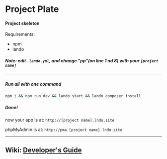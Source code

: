 # Project Plate
#### Project skeleton

Requirements:  
 * npm
 * lando
 
##### Note: edit `.lando.yml`, and change "pp"(on line 1 nd 8) with your `[project name]`

---
##### Run all with one command
```bash
npm i && npm run dev && lando start && lando composer install
```


##### Done!
now your app is at: `http://[project name].lndo.site`

phpMyAdmin is at: `http://pma.[project name].lndo.site`

---

## Wiki: [Developer's Guide](https://github.com/dmitrychuba/Project-Plate/wiki)

